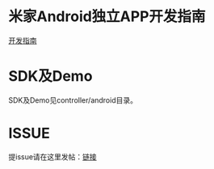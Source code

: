 # 米家Android独立APP开发指南
[开发指南](https://iot.mi.com/new/guide.html?file=06-%E7%8B%AC%E7%AB%8BAPP%E5%BC%80%E5%8F%91%E6%8C%87%E5%8D%97/01-Android%E5%BC%80%E5%8F%91%E6%8C%87%E5%8D%97/01-SDK%E4%BD%BF%E7%94%A8%E8%AF%B4%E6%98%8E)

# SDK及Demo
SDK及Demo见controller/android目录。

# ISSUE
提issue请在这里发帖：[链接](https://github.com/MiEcosystem/MiJiaConnectDemo/issues)
